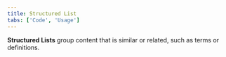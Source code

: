 ```yaml
---
title: Structured List
tabs: ['Code', 'Usage']
---
```


**Structured Lists** group content that is similar or related, such as terms or definitions.

<component 
    name="Structured List"
    component="structured-list" 
    variation="structured-list"
    experimental="true"
    >
</component>
<component 
    name="Structured List with selection"
    component="structured-list" 
    variation="structured-list--selection"
    experimental="true"
    >
</component>
<component-docs component="structured-list" experimental="true"></component-docs>
